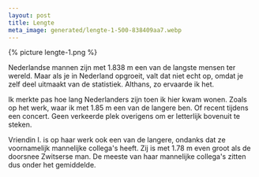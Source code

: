 ```yaml
---
layout: post
title: Lengte
meta_image: generated/lengte-1-500-838409aa7.webp
---
```


{% picture lengte-1.png %}

Nederlandse mannen zijn met 1.838 m een van de langste mensen ter wereld. Maar als je in Nederland opgroeit, valt dat niet echt op, omdat je zelf deel uitmaakt van de statistiek. Althans, zo ervaarde ik het.

Ik merkte pas hoe lang Nederlanders zijn toen ik hier kwam wonen. Zoals op het werk, waar ik met 1.85 m een van de langere ben. Of recent tijdens een concert. Geen verkeerde plek overigens om er letterlijk bovenuit te steken.

Vriendin I. is op haar werk ook een van de langere, ondanks dat ze voornamelijk mannelijke collega's heeft. Zij is met 1.78 m even groot als de doorsnee Zwitserse man. De meeste van haar mannelijke collega's zitten dus onder het gemiddelde.
